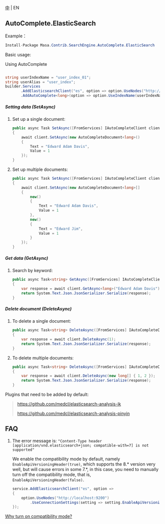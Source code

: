 [中](README.zh-CN.md) | EN

## AutoComplete.ElasticSearch

Example：

```c#
Install-Package Masa.Contrib.SearchEngine.AutoComplete.ElasticSearch
```

Basic usage:

Using AutoComplete

```` C#

string userIndexName = "user_index_01";
string userAlias ​​= "user_index";
builder.Services
       .AddElasticsearchClient("es", option => option.UseNodes("http://localhost:9200").UseDefault())
       .AddAutoComplete<long>(option => option.UseIndexName(userIndexName).UseAlias(userAlias));
````

##### Setting data (SetAsync)

1. Set up a single document:

   ```` C#
   public async Task SetAsync([FromServices] IAutoCompleteClient client)
   {
       await client.SetAsync(new AutoCompleteDocument<long>()
       {
           Text = "Edward Adam Davis",
           Value = 1
       });
   }
   ````

2. Set up multiple documents:

   ```` C#
   public async Task SetAsync([FromServices] IAutoCompleteClient client)
   {
       await client.SetAsync(new AutoCompleteDocument<long>[]
       {
           new()
           {
               Text = "Edward Adam Davis",
               Value = 1
           },
           new()
           {
               Text = "Edward Jim",
               Value = 1
           }
       });
   }
   ````

##### Get data (GetAsync)

1. Search by keyword:

   ```` C#
   public async Task<string> GetAsync([FromServices] IAutoCompleteClient client)
   {
       var response = await client.GetAsync<long>("Edward Adam Davis");
       return System.Text.Json.JsonSerializer.Serialize(response);
   }
   ````

##### Delete document (DeleteAsync)

1. To delete a single document:

   ```` C#
   public async Task<string> DeleteAsync([FromServices] IAutoCompleteClient client)
   {
       var response = await client.DeleteAsync(1);
       return System.Text.Json.JsonSerializer.Serialize(response);
   }
   ````

2. To delete multiple documents:

   ```` C#
   public async Task<string> DeleteAsync([FromServices] IAutoCompleteClient client)
   {
       var response = await client.DeleteAsync(new long[] { 1, 2 });
       return System.Text.Json.JsonSerializer.Serialize(response);
   }
   ````

Plugins that need to be added by default:

> https://github.com/medcl/elasticsearch-analysis-ik
>
> https://github.com/medcl/elasticsearch-analysis-pinyin

## FAQ

1. The error message is: `"Content-Type header [application/vnd.elasticsearch+json; compatible-with=7] is not supported"`

   We enable the compatibility mode by default, namely `EnableApiVersioningHeader(true)`, which supports the 8.* version very well, but will cause errors in some 7.*, in this case, you need to manually turn off the compatibility mode, that is, `EnableApiVersioningHeader(false)`.

     ```` C#
     service.AddElasticsearchClient("es", option =>
     {
         option.UseNodes("http://localhost:9200")
             .UseConnectionSettings(setting => setting.EnableApiVersioningHeader(false));
     });
     ````

[Why turn on compatibility mode? ](https://github.com/elastic/elasticsearch-net/issues/6154)